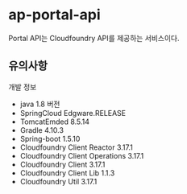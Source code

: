 # ap-portal-api

Portal API는 Cloudfoundry API를 제공하는 서비스이다.

## 유의사항

개발 정보
- java 1.8 버전
- SpringCloud Edgware.RELEASE 
- TomcatEmded 8.5.14
- Gradle 4.10.3
- Spring-boot 1.5.10
- Cloudfoundry Client Reactor 3.17.1
- Cloudfoundry Client Operations 3.17.1
- Cloudfoundry Client 3.17.1
- Cloudfoundry Client Lib 1.1.3
- Cloudfoundry Util 3.17.1
